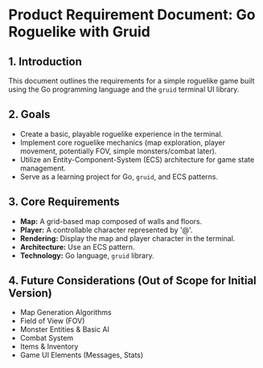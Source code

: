 # Product Requirement Document: Go Roguelike with Gruid

## 1. Introduction

This document outlines the requirements for a simple roguelike game built using the Go programming language and the `gruid` terminal UI library.

## 2. Goals

- Create a basic, playable roguelike experience in the terminal.
- Implement core roguelike mechanics (map exploration, player movement, potentially FOV, simple monsters/combat later).
- Utilize an Entity-Component-System (ECS) architecture for game state management.
- Serve as a learning project for Go, `gruid`, and ECS patterns.

## 3. Core Requirements

- **Map:** A grid-based map composed of walls and floors.
- **Player:** A controllable character represented by '@'.
- **Rendering:** Display the map and player character in the terminal.
- **Architecture:** Use an ECS pattern.
- **Technology:** Go language, `gruid` library.

## 4. Future Considerations (Out of Scope for Initial Version)

- Map Generation Algorithms
- Field of View (FOV)
- Monster Entities & Basic AI
- Combat System
- Items & Inventory
- Game UI Elements (Messages, Stats)

